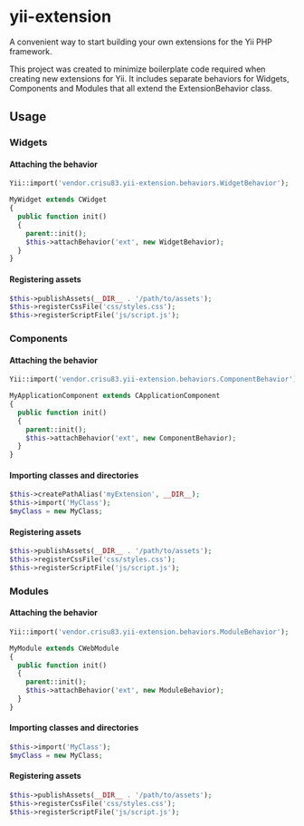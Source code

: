 yii-extension
=============

A convenient way to start building your own extensions for the Yii PHP framework.

This project was created to minimize boilerplate code required when creating new extensions for Yii. It includes separate behaviors for Widgets, Components and Modules that all extend the ExtensionBehavior class. 

## Usage

### Widgets

#### Attaching the behavior

```php
Yii::import('vendor.crisu83.yii-extension.behaviors.WidgetBehavior');

MyWidget extends CWidget
{
  public function init() 
  {
    parent::init();
    $this->attachBehavior('ext', new WidgetBehavior);
  }
}
```

#### Registering assets

```php
$this->publishAssets(__DIR__ . '/path/to/assets');
$this->registerCssFile('css/styles.css');
$this->registerScriptFile('js/script.js');
```

### Components

#### Attaching the behavior

```php
Yii::import('vendor.crisu83.yii-extension.behaviors.ComponentBehavior');

MyApplicationComponent extends CApplicationComponent
{
  public function init() 
  {
    parent::init();
    $this->attachBehavior('ext', new ComponentBehavior);
  }
}
```

#### Importing classes and directories

```php
$this->createPathAlias('myExtension', __DIR__);
$this->import('MyClass');
$myClass = new MyClass;
```

#### Registering assets

```php
$this->publishAssets(__DIR__ . '/path/to/assets');
$this->registerCssFile('css/styles.css');
$this->registerScriptFile('js/script.js');
```

### Modules

#### Attaching the behavior

```php
Yii::import('vendor.crisu83.yii-extension.behaviors.ModuleBehavior');

MyModule extends CWebModule
{
  public function init() 
  {
    parent::init();
    $this->attachBehavior('ext', new ModuleBehavior);
  }
}
```

#### Importing classes and directories

```php
$this->import('MyClass');
$myClass = new MyClass;
```

#### Registering assets

```php
$this->publishAssets(__DIR__ . '/path/to/assets');
$this->registerCssFile('css/styles.css');
$this->registerScriptFile('js/script.js');
```
